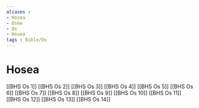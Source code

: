 ```yaml
---
aliases : 
- Hosea
- Osée
- Os
- Hosea
tags : Bible/Os
---
```


# Hosea

[[BHS Os 1]]
[[BHS Os 2]]
[[BHS Os 3]]
[[BHS Os 4]]
[[BHS Os 5]]
[[BHS Os 6]]
[[BHS Os 7]]
[[BHS Os 8]]
[[BHS Os 9]]
[[BHS Os 10]]
[[BHS Os 11]]
[[BHS Os 12]]
[[BHS Os 13]]
[[BHS Os 14]]
